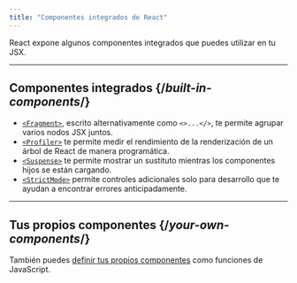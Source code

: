 ```yaml
---
title: "Componentes integrados de React"
---
```


<Intro>

React expone algunos componentes integrados que puedes utilizar en tu JSX.

</Intro>

---

## Componentes integrados {/*built-in-components*/}

* [`<Fragment>`](/reference/react/Fragment), escrito alternativamente como `<>...</>`, te permite agrupar varios nodos JSX juntos.
* [`<Profiler>`](/reference/react/Profiler) te permite medir el rendimiento de la renderización de un árbol de React de manera programática.
* [`<Suspense>`](/reference/react/Suspense) te permite mostrar un sustituto mientras los componentes hijos se están cargando.
* [`<StrictMode>`](/reference/react/StrictMode) permite controles adicionales solo para desarrollo que te ayudan a encontrar errores anticipadamente.

---

## Tus propios componentes {/*your-own-components*/}

También puedes [definir tus propios componentes](/learn/your-first-component) como funciones de JavaScript.
